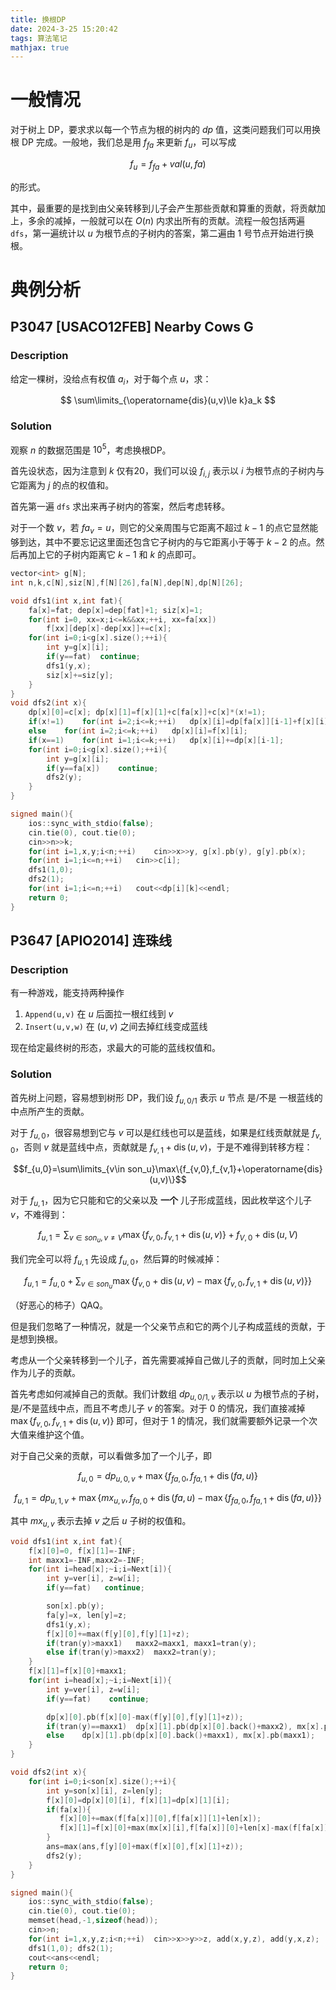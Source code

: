 ```yaml
---
title: 换根DP
date: 2024-3-25 15:20:42
tags: 算法笔记
mathjax: true
---
```


# 一般情况

对于树上 DP，要求求以每一个节点为根的树内的 $dp$ 值，这类问题我们可以用换根 DP 完成。一般地，我们总是用 $f_{fa}$ 来更新 $f_u$，可以写成

$$
f_u=f_{fa}+val(u,fa)
$$

的形式。

其中，最重要的是找到由父亲转移到儿子会产生那些贡献和算重的贡献，将贡献加上，多余的减掉，一般就可以在 $O(n)$ 内求出所有的贡献。流程一般包括两遍 `dfs`，第一遍统计以 $u$ 为根节点的子树内的答案，第二遍由 $1$ 号节点开始进行换根。

# 典例分析

## P3047 [USACO12FEB] Nearby Cows G

### Description

给定一棵树，没给点有权值 $a_i$，对于每个点 $u$，求：

$$
\sum\limits_{\operatorname{dis}(u,v)\le k}a_k
$$

### Solution

观察 $n$ 的数据范围是 $10^5$，考虑换根DP。

首先设状态，因为注意到 $k$ 仅有20，我们可以设 $f_{i,j}$ 表示以 $i$ 为根节点的子树内与它距离为 $j$ 的点的权值和。

首先第一遍 `dfs` 求出来再子树内的答案，然后考虑转移。

对于一个数 $v$，若 $fa_v=u$，则它的父亲周围与它距离不超过 $k-1$ 的点它显然能够到达，其中不要忘记这里面还包含它子树内的与它距离小于等于 $k-2$ 的点。然后再加上它的子树内距离它 $k-1$ 和 $k$ 的点即可。

```cpp
vector<int> g[N];
int n,k,c[N],siz[N],f[N][26],fa[N],dep[N],dp[N][26];

void dfs1(int x,int fat){
    fa[x]=fat; dep[x]=dep[fat]+1; siz[x]=1;
    for(int i=0, xx=x;i<=k&&xx;++i, xx=fa[xx])
        f[xx][dep[x]-dep[xx]]+=c[x];
    for(int i=0;i<g[x].size();++i){
        int y=g[x][i];
        if(y==fat)  continue;
        dfs1(y,x);
        siz[x]+=siz[y];
    }
}
void dfs2(int x){
    dp[x][0]=c[x]; dp[x][1]=f[x][1]+c[fa[x]]+c[x]*(x!=1);
    if(x!=1)    for(int i=2;i<=k;++i)   dp[x][i]=dp[fa[x]][i-1]+f[x][i]+f[x][i-1];
    else    for(int i=2;i<=k;++i)   dp[x][i]=f[x][i];
    if(x==1)    for(int i=1;i<=k;++i)   dp[x][i]+=dp[x][i-1];
    for(int i=0;i<g[x].size();++i){
        int y=g[x][i];
        if(y==fa[x])    continue;
        dfs2(y);
    }
}

signed main(){
    ios::sync_with_stdio(false);
    cin.tie(0), cout.tie(0);
    cin>>n>>k;
    for(int i=1,x,y;i<n;++i)    cin>>x>>y, g[x].pb(y), g[y].pb(x);
    for(int i=1;i<=n;++i)   cin>>c[i];
    dfs1(1,0);
    dfs2(1);
    for(int i=1;i<=n;++i)   cout<<dp[i][k]<<endl;
    return 0;
}
```

## P3647 [APIO2014] 连珠线

### Description

有一种游戏，能支持两种操作

1. `Append(u,v)` 在 $u$ 后面拉一根红线到 $v$
2. `Insert(u,v,w)` 在 $(u,v)$ 之间去掉红线变成蓝线

现在给定最终树的形态，求最大的可能的蓝线权值和。

### Solution

首先树上问题，容易想到树形 DP，我们设 $f_{u,0/1}$ 表示 $u$ 节点 是/不是 一根蓝线的中点所产生的贡献。

对于 $f_{u,0}$，很容易想到它与 $v$ 可以是红线也可以是蓝线，如果是红线贡献就是 $f_{v,0}$，否则 $v$ 就是蓝线中点，贡献就是 $f_{v,1}+\operatorname{dis}(u,v)$，于是不难得到转移方程：

$$f_{u,0}=\sum\limits_{v\in son_u}\max\{f_{v,0},f_{v,1}+\operatorname{dis}(u,v)\}$$

对于 $f_{u,1}$，因为它只能和它的父亲以及 **一个** 儿子形成蓝线，因此枚举这个儿子 $v$，不难得到：

$$f_{u,1}=\sum_{v\in son_u,v\not =V}\max\{f_{v,0},f_{v,1}+\operatorname{dis}(u,v)\}+f_{V,0}+\operatorname{dis}(u,V)$$

我们完全可以将 $f_{u,1}$ 先设成 $f_{u,0}$，然后算的时候减掉：

$$f_{u,1}=f_{u,0}+\sum_{v\in son_u}\max\{f_{v,0}+\operatorname{dis}(u,v)-\max\{f_{v,0},f_{v,1}+\operatorname{dis}(u,v)\}\}$$

（好恶心的柿子）QAQ。

但是我们忽略了一种情况，就是一个父亲节点和它的两个儿子构成蓝线的贡献，于是想到换根。

考虑从一个父亲转移到一个儿子，首先需要减掉自己做儿子的贡献，同时加上父亲作为儿子的贡献。

首先考虑如何减掉自己的贡献。我们计数组 $dp_{u,0/1,v}$ 表示以 $u$ 为根节点的子树，是/不是蓝线中点，而且不考虑儿子 $v$ 的答案。对于 $0$ 的情况，我们直接减掉 $\max\{f_{v,0},f_{v,1}+\operatorname{dis}(u,v)\}$ 即可，但对于 $1$ 的情况，我们就需要额外记录一个次大值来维护这个值。

对于自己父亲的贡献，可以看做多加了一个儿子，即

$$f_{u,0}=dp_{u,0,v}+\max\{f_{fa,0},f_{fa,1}+\operatorname{dis}(fa,u)\}$$

$$f_{u,1}=dp_{u,1,v}+\max\{mx_{u,v},f_{fa,0}+\operatorname{dis}(fa,u)-\max\{f_{fa,0},f_{fa,1}+\operatorname{dis}(fa,u)\}\}$$

其中 $mx_{u,v}$ 表示去掉 $v$ 之后 $u$ 子树的权值和。

```cpp
void dfs1(int x,int fat){
    f[x][0]=0, f[x][1]=-INF;
    int maxx1=-INF,maxx2=-INF;
    for(int i=head[x];~i;i=Next[i]){
        int y=ver[i], z=w[i];
        if(y==fat)   continue;

        son[x].pb(y);
        fa[y]=x, len[y]=z; 
        dfs1(y,x);
        f[x][0]+=max(f[y][0],f[y][1]+z);
        if(tran(y)>maxx1)   maxx2=maxx1, maxx1=tran(y);
        else if(tran(y)>maxx2)  maxx2=tran(y);
    }
    f[x][1]=f[x][0]+maxx1;
    for(int i=head[x];~i;i=Next[i]){
        int y=ver[i], z=w[i];
        if(y==fat)    continue;

        dp[x][0].pb(f[x][0]-max(f[y][0],f[y][1]+z));
        if(tran(y)==maxx1)  dp[x][1].pb(dp[x][0].back()+maxx2), mx[x].pb(maxx2);
        else    dp[x][1].pb(dp[x][0].back()+maxx1), mx[x].pb(maxx1);
    }
}

void dfs2(int x){
    for(int i=0;i<son[x].size();++i){
        int y=son[x][i], z=len[y];
        f[x][0]=dp[x][0][i], f[x][1]=dp[x][1][i];
        if(fa[x]){
           f[x][0]+=max(f[fa[x]][0],f[fa[x]][1]+len[x]);
           f[x][1]=f[x][0]+max(mx[x][i],f[fa[x]][0]+len[x]-max(f[fa[x]][0],f[fa[x]][1]+len[x]));
        }
        ans=max(ans,f[y][0]+max(f[x][0],f[x][1]+z));
        dfs2(y);
    }
}

signed main(){
    ios::sync_with_stdio(false);
    cin.tie(0), cout.tie(0);
    memset(head,-1,sizeof(head));
    cin>>n;
    for(int i=1,x,y,z;i<n;++i)  cin>>x>>y>>z, add(x,y,z), add(y,x,z);
    dfs1(1,0); dfs2(1);
    cout<<ans<<endl;
    return 0;
}
```